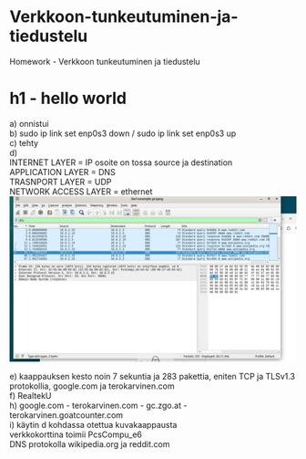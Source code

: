 # Verkkoon-tunkeutuminen-ja-tiedustelu
Homework - Verkkoon tunkeutuminen ja tiedustelu



# h1 - hello world

a) onnistui  
b) sudo ip link set enp0s3 down / sudo ip link set enp0s3 up  
c) tehty  
d)  
INTERNET LAYER = IP osoite on tossa source ja destination  
   APPLICATION LAYER = DNS   
   TRASNPORT LAYER = UDP   
   NETWORK ACCESS LAYER = ethernet   
![Wireshark-kaappaus](https://raw.githubusercontent.com/ilarikoik/Verkkoon-tunkeutuminen-ja-tiedustelu/main/wireshark.png)  

e) kaappauksen kesto noin 7 sekuntia ja 283 pakettia, eniten TCP ja TLSv1.3 protokollia, google.com ja terokarvinen.com  
f) RealtekU  
h)  google.com - terokarvinen.com - gc.zgo.at - terokarvinen.goatcounter.com  
i)  käytin d kohdassa otettua kuvakaappausta  
verkkokorttina toimii PcsCompu_e6  
DNS protokolla 
wikipedia.org ja reddit.com  

